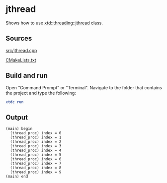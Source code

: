 # jthread

Shows how to use [xtd::threading::jthread](https://gammasoft71.github.io/xtd/reference_guides/latest/classxtd_1_1threading_1_1jthread.html) class.

## Sources

[src/jthread.cpp](src/jthread.cpp)

[CMakeLists.txt](CMakeLists.txt)

## Build and run

Open "Command Prompt" or "Terminal". Navigate to the folder that contains the project and type the following:

```cmake
xtdc run
```

## Output

```
(main) begin
  (thread_proc) index = 0
  (thread_proc) index = 1
  (thread_proc) index = 2
  (thread_proc) index = 3
  (thread_proc) index = 4
  (thread_proc) index = 5
  (thread_proc) index = 6
  (thread_proc) index = 7
  (thread_proc) index = 8
  (thread_proc) index = 9
(main) end
```
